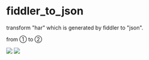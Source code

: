 # fiddler_to_json
transform "har" which is generated by fiddler to "json".

from ① to ②

<image src="https://github.com/fsickle/fiddler_to_json/blob/master/1.png">
<image src="https://github.com/fsickle/fiddler_to_json/blob/master/2.png"
